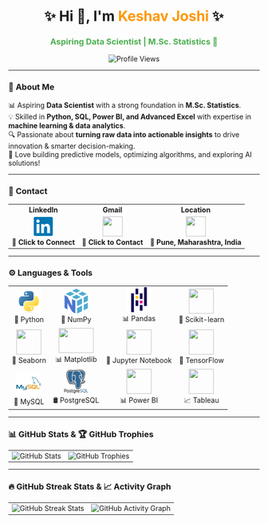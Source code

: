 <h1 align="center">✨ Hi 👋, I'm <span style="color:#ff9800">Keshav Joshi</span> ✨</h1>
<h3 align="center" style="color:#4CAF50">Aspiring Data Scientist | M.Sc. Statistics 🚀</h3>

<p align="center">
  <img src="https://komarev.com/ghpvc/?username=K26J&label=Profile%20views&color=0e75b6&style=flat" alt="Profile Views" />
</p>

---

### 🚀 **About Me**  
📊 Aspiring **Data Scientist** with a strong foundation in **M.Sc. Statistics**.  
💡 Skilled in **Python, SQL, Power BI, and Advanced Excel** with expertise in **machine learning & data analytics**.  
🔍 Passionate about **turning raw data into actionable insights** to drive innovation & smarter decision-making.  
🚀 Love building predictive models, optimizing algorithms, and exploring AI solutions!  

---

### 📧 **Contact**  
<table align="center">
  <tr>
    <td align="center">
      <strong>LinkedIn</strong>
    </td>
    <td align="center">
      <strong>Gmail</strong>
    </td>
    <td align="center">
      <strong>Location</strong>
    </td>
  </tr>
  <tr>
    <td align="center">
      <a href="https://www.linkedin.com/in/keshav-m-joshi/" target="_blank">
        <img src="https://raw.githubusercontent.com/devicons/devicon/master/icons/linkedin/linkedin-original.svg" width="40" height="40"/>
      </a>
      <br>🔗 <strong>Click to Connect</strong>
    </td>
    <td align="center">
      <a href="mailto:keshavjoshi5467@gmail.com" target="_blank">
        <img src="https://static.vecteezy.com/system/resources/previews/016/716/465/non_2x/gmail-icon-free-png.png" width="40" height="40"/>
      </a>
      <br>📧 <strong>Click to Contact</strong>
    </td>
    <td align="center">
      <img src="https://www.freeiconspng.com/uploads/location-icon-png-14.png" width="40" height="40"/>
      <br>📍 <strong>Pune, Maharashtra, India</strong>
    </td>
  </tr>
</table>

---

### ⚙️ **Languages & Tools**  
<table align="center">
  <tr>
    <td align="center">
      <a href="https://www.python.org/">
        <img src="https://raw.githubusercontent.com/devicons/devicon/master/icons/python/python-original.svg" width="50" height="50"/>
      </a>
      <br>🐍 Python
    </td>
    <td align="center">
      <a href="https://numpy.org/">
        <img src="https://raw.githubusercontent.com/devicons/devicon/master/icons/numpy/numpy-original.svg" width="50" height="50"/>
      </a>
      <br>🔢 NumPy
    </td>
    <td align="center">
      <a href="https://pandas.pydata.org/">
        <img src="https://raw.githubusercontent.com/devicons/devicon/master/icons/pandas/pandas-original.svg" width="50" height="50"/>
      </a>
      <br>📊 Pandas
    </td>
    <td align="center">
      <a href="https://scikit-learn.org/">
        <img src="https://upload.wikimedia.org/wikipedia/commons/0/05/Scikit_learn_logo_small.svg" width="50" height="50"/>
      </a>
      <br>🤖 Scikit-learn
    </td>
  </tr>
  <tr>
    <td align="center">
      <a href="https://seaborn.pydata.org/">
        <img src="https://seaborn.pydata.org/_images/logo-mark-lightbg.svg" width="50" height="50"/>
      </a>
      <br>🎨 Seaborn
    </td>
    <td align="center">
      <a href="https://matplotlib.org/">
        <img src="https://matplotlib.org/3.3.0/_images/sphx_glr_logos2_003.png" width="70" height="50"/>
      </a>
      <br>📊 Matplotlib
    </td>
    <td align="center">
      <a href="https://jupyter.org/">
        <img src="https://cdn.dida.do/blog/20210329_FG_dida-tech-stack/jupyter_logo.png" width="50" height="50"/>
      </a>
      <br>📒 Jupyter Notebook
    </td>
    <td align="center">
      <a href="https://www.tensorflow.org/">
        <img src="https://static-00.iconduck.com/assets.00/tensorflow-logo-icon-956x1024-b3p0phpm.png" width="50" height="50"/>
      </a>
      <br>🧠 TensorFlow
    </td>
  </tr>
  <tr>
    <td align="center">
      <a href="https://www.mysql.com/">
        <img src="https://raw.githubusercontent.com/devicons/devicon/master/icons/mysql/mysql-original-wordmark.svg" width="50" height="50"/>
      </a>
      <br>💾 MySQL
    </td>
    <td align="center">
      <a href="https://www.postgresql.org/">
        <img src="https://raw.githubusercontent.com/devicons/devicon/master/icons/postgresql/postgresql-original-wordmark.svg" width="50" height="50"/>
      </a>
      <br>🛢️ PostgreSQL
    </td>
    <td align="center">
      <a href="https://powerbi.microsoft.com/">
        <img src="https://cdn.freelogovectors.net/wp-content/uploads/2023/11/power-bi-logo-freelogovectors.net_.png" width="50" height="50"/>
      </a>
      <br>📊 Power BI
    </td>
    <td align="center">
      <a href="https://www.tableau.com/">
        <img src="https://logosmarcas.net/wp-content/uploads/2021/10/Tableau-Logo-650x366.png" width="50" height="50"/>
      </a>
      <br>📈 Tableau
    </td>
  </tr>
</table>

---

### 📊 **GitHub Stats & 🏆 GitHub Trophies**  
<table align="center">
  <tr>
    <td>
      <img src="https://github-readme-stats.vercel.app/api?username=K26J&show_icons=true&theme=radical&locale=en&size_weight=0.4" alt="GitHub Stats" />
    </td>
    <td>
      <img src="https://github-profile-trophy.vercel.app/?username=K26J&theme=algolia&margin-w=15&margin-h=15" alt="GitHub Trophies" />
    </td>
  </tr>
</table>

---

### 🔥 **GitHub Streak Stats & 📈 Activity Graph**  
<table align="center">
  <tr>
    <td>
      <img src="https://github-readme-streak-stats.herokuapp.com/?user=K26J&theme=highcontrast" alt="GitHub Streak Stats" />
    </td>
    <td>
      <img src="https://github-readme-activity-graph.vercel.app/graph?username=K26J&theme=react-dark&area=true&hide_border=true" alt="GitHub Activity Graph" />
    </td>
  </tr>
</table>
